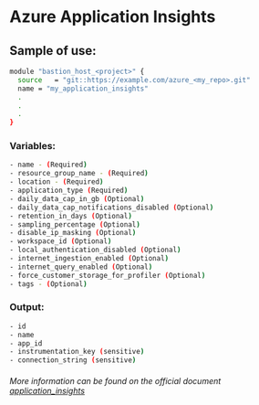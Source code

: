 # Azure Application Insights

## Sample of use:

```bash
module "bastion_host_<project>" {
  source   = "git::https://example.com/azure_<my_repo>.git"
  name = "my_application_insights"
  .
  .
  .
}
```

### Variables:

```bash
- name - (Required)
- resource_group_name - (Required)
- location - (Required)
- application_type (Required)
- daily_data_cap_in_gb (Optional)
- daily_data_cap_notifications_disabled (Optional)
- retention_in_days (Optional)
- sampling_percentage (Optional)
- disable_ip_masking (Optional)
- workspace_id (Optional)
- local_authentication_disabled (Optional)
- internet_ingestion_enabled (Optional)
- internet_query_enabled (Optional)
- force_customer_storage_for_profiler (Optional)
- tags - (Optional)
```

### Output:

```bash
- id
- name
- app_id
- instrumentation_key (sensitive)
- connection_string (sensitive)
```

###### More information can be found on the official document [application_insights](https://registry.terraform.io/providers/hashicorp/azurerm/latest/docs/resources/application_insights.html)